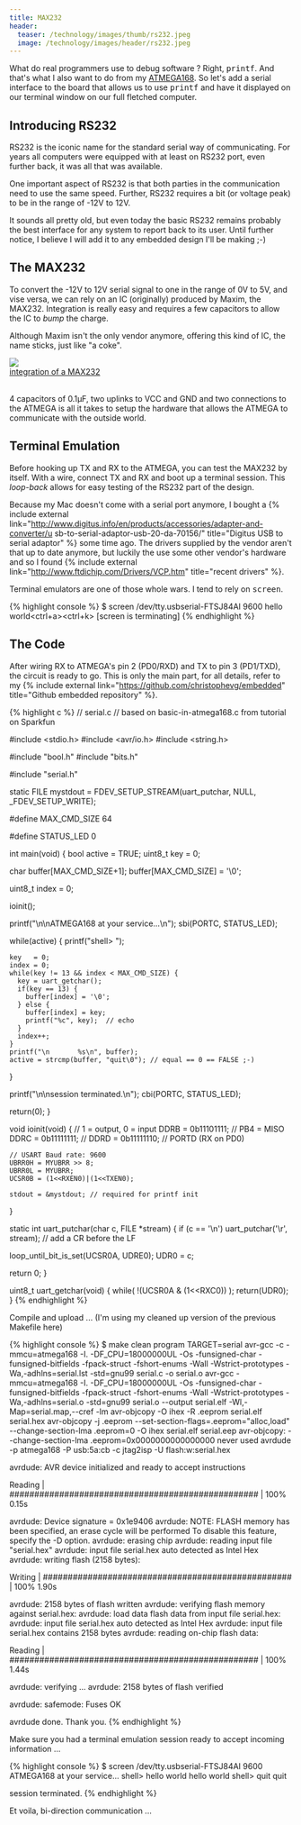 ```yaml
---
title: MAX232
header:
  teaser: /technology/images/thumb/rs232.jpeg
  image: /technology/images/header/rs232.jpeg
---
```


What do real programmers use to debug software ? Right, <tt>printf</tt>. And
that's what I also want to do from my [ATMEGA168](ATMEGA168.html). So let's add
a serial interface to the board that allows us to use <tt>printf</tt> and have
it displayed on our terminal window on our full fletched computer.

## Introducing RS232

RS232 is the iconic name for the standard serial way of communicating. For years
all computers were equipped with at least on RS232 port, even further back, it
was all that was available.

One important aspect of RS232 is that both parties in the communication need to
use the same speed. Further, RS232 requires a bit (or voltage peak) to be in
the range of -12V to 12V.

It sounds all pretty old, but even today the basic RS232 remains probably the
best interface for any system to report back to its user. Until further notice,
I believe I will add it to any embedded design I'll be making ;-)

## The MAX232

To convert the -12V to 12V serial signal to one in the range of 0V to 5V, and
vise versa, we can rely on an IC (originally) produced by Maxim, the MAX232.
Integration is really easy and requires a few capacitors to allow the IC to
*bump* the charge.

Although Maxim isn't the only vendor anymore, offering this kind of IC, the name
sticks, just like "a coke".

<div class="thumb circuit left">
  <a href="images/full/max232_breadboard.jpg" target="_blank">
    <img src="images/thumb/max232_breadboard.jpg"><br>
    integration of a MAX232
  </a>
</div>

<br clear="both">

4 capacitors of 0.1&mu;F, two uplinks to VCC and GND and two connections to the
ATMEGA is all it takes to setup the hardware that allows the ATMEGA to
communicate with the outside world.

## Terminal Emulation

Before hooking up TX and RX to the ATMEGA, you can test the MAX232 by itself.
With a wire, connect TX and RX and boot up a terminal session. This *loop-back*
allows for easy testing of the RS232 part of the design.

Because my Mac doesn't come with a serial port anymore, I bought a {% include external link="http://www.digitus.info/en/products/accessories/adapter-and-converter/u
sb-to-serial-adaptor-usb-20-da-70156/" title="Digitus USB
to serial
adaptor" %} some time ago. The drivers supplied by
the vendor aren't that up to date anymore, but luckily the use some other
vendor's hardware and so I found {% include external link="http://www.ftdichip.com/Drivers/VCP.htm" title="recent
drivers" %}.

Terminal emulators are one of those whole wars. I tend to rely on
<tt>screen</tt>.

{% highlight console %}
$ screen /dev/tty.usbserial-FTSJ84AI 9600
hello world<ctrl+a><ctrl+k><y>
[screen is terminating]
{% endhighlight %}

## The Code

After wiring RX to ATMEGA's pin 2 (PD0/RXD) and TX to pin 3 (PD1/TXD), the
circuit is ready to go. This is only the main part, for all details, refer to
my {% include external link="https://github.com/christophevg/embedded" title="Github embedded repository" %}.

{% highlight c %}
// serial.c
// based on basic-in-atmega168.c from tutorial on Sparkfun

#include <stdio.h>
#include <avr/io.h>
#include <string.h>

#include "bool.h"
#include "bits.h"

#include "serial.h"

static FILE mystdout = FDEV_SETUP_STREAM(uart_putchar, NULL, _FDEV_SETUP_WRITE);

#define MAX_CMD_SIZE 64

#define STATUS_LED 0

int main(void) {
  bool    active = TRUE;
  uint8_t key = 0;

  char    buffer[MAX_CMD_SIZE+1];
  buffer[MAX_CMD_SIZE] = '\0';

  uint8_t index = 0;
  
  ioinit();

  printf("\n\nATMEGA168 at your service...\n");
  sbi(PORTC, STATUS_LED);

  while(active) {
    printf("shell> ");
    
    key   = 0;
    index = 0;
    while(key != 13 && index < MAX_CMD_SIZE) {
      key = uart_getchar();
      if(key == 13) {
        buffer[index] = '\0';
      } else {
        buffer[index] = key;
        printf("%c", key);  // echo
      }
      index++;
    }
    printf("\n       %s\n", buffer);
    active = strcmp(buffer, "quit\0"); // equal == 0 == FALSE ;-)
  }

  printf("\n\nsession terminated.\n");
  cbi(PORTC, STATUS_LED);

  return(0);
}

void ioinit(void) {
    // 1 = output, 0 = input
    DDRB = 0b11101111; // PB4 = MISO 
    DDRC = 0b11111111; //
    DDRD = 0b11111110; // PORTD (RX on PD0)

    // USART Baud rate: 9600
    UBRR0H = MYUBRR >> 8;
    UBRR0L = MYUBRR;
    UCSR0B = (1<<RXEN0)|(1<<TXEN0);
    
    stdout = &mystdout; // required for printf init
}

static int uart_putchar(char c, FILE *stream) {
  if (c == '\n') uart_putchar('\r', stream); // add a CR before the LF

  loop_until_bit_is_set(UCSR0A, UDRE0);
  UDR0 = c;

  return 0;
}

uint8_t uart_getchar(void) {
  while( !(UCSR0A & (1<<RXC0)) );
  return(UDR0);
}
{% endhighlight %}

Compile and upload ... (I'm using my cleaned up version of the previous
Makefile here)

{% highlight console %}
$ make clean program TARGET=serial
avr-gcc -c -mmcu=atmega168 -I. -DF_CPU=18000000UL -Os -funsigned-char -funsigned-bitfields -fpack-struct -fshort-enums -Wall -Wstrict-prototypes -Wa,-adhlns=serial.lst -std=gnu99 serial.c -o serial.o 
avr-gcc -mmcu=atmega168 -I. -DF_CPU=18000000UL -Os -funsigned-char -funsigned-bitfields -fpack-struct -fshort-enums -Wall -Wstrict-prototypes -Wa,-adhlns=serial.o -std=gnu99 serial.o --output serial.elf -Wl,-Map=serial.map,--cref -lm
avr-objcopy -O ihex -R .eeprom serial.elf serial.hex
avr-objcopy -j .eeprom --set-section-flags=.eeprom="alloc,load" \
	--change-section-lma .eeprom=0 -O ihex serial.elf serial.eep
avr-objcopy: --change-section-lma .eeprom=0x0000000000000000 never used
avrdude -p atmega168 -P usb:5a:cb -c jtag2isp -U flash:w:serial.hex 

avrdude: AVR device initialized and ready to accept instructions

Reading | ################################################## | 100% 0.15s

avrdude: Device signature = 0x1e9406
avrdude: NOTE: FLASH memory has been specified, an erase cycle will be performed
         To disable this feature, specify the -D option.
avrdude: erasing chip
avrdude: reading input file "serial.hex"
avrdude: input file serial.hex auto detected as Intel Hex
avrdude: writing flash (2158 bytes):

Writing | ################################################## | 100% 1.90s

avrdude: 2158 bytes of flash written
avrdude: verifying flash memory against serial.hex:
avrdude: load data flash data from input file serial.hex:
avrdude: input file serial.hex auto detected as Intel Hex
avrdude: input file serial.hex contains 2158 bytes
avrdude: reading on-chip flash data:

Reading | ################################################## | 100% 1.44s

avrdude: verifying ...
avrdude: 2158 bytes of flash verified

avrdude: safemode: Fuses OK

avrdude done.  Thank you.
{% endhighlight %}

Make sure you had a terminal emulation session ready to accept incoming
information ...

{% highlight console %}
$ screen /dev/tty.usbserial-FTSJ84AI 9600
ATMEGA168 at your service...
shell> hello world
       hello world
shell> quit
       quit


session terminated.
{% endhighlight %}

Et voila, bi-direction communication ...
